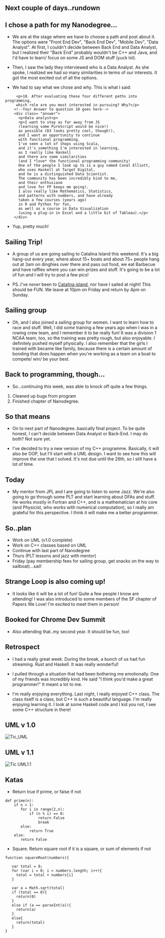 ## Next couple of days..rundown

## I chose a path for my Nanodegree...

- We are at the stage where we have to choose a path and post about it. 
  The options were "Front End Dev", "Back End Dev", "Mobile Dev", "Data Analyst".
  At first, I couldn't decide between Back End and Data Analyst, but I realized 
  their "Back End" probably wouldn't be C++ and Java, and I'd have to learn/ focus on some JS
  and DOM stuff (yuck lol).
- Then, I saw the lady they interviewed who is a Data Analyst. As she spoke, I realized we had 
  *so* many similarities in terms of our interests. It got the most excited out of all the options.
  
- We had to say what we chose and why. This is what I said:

```
     <p>10. After evaluating these four different paths into programming, 
     which role are you most interested in pursuing? Why?</p>
    <!--Your Answer to question 10 goes here-->
    <div class= "answer">
      <p>Data analyst<p>
      <p>I want to stay as far away from JS 
      (learning some PureScript would be nice!) 
      as possible (D3 looks pretty cool, though!), 
      and I want an opportunity to continue
      with functional programming.
      I've seen a lot of shops using Scala, 
      and it's something I'm interested in learning,
      as I really like Haskell
      and there are some similarities 
      (and I *love* the functional programming community!
      One of the people I look up to is a guy named Conal Elliott, 
      who uses Haskell at Target Digital, 
      and he is a distinguished Data Scientist.
      The community has been incredibly kind to me, 
      and their enthusiasm 
      and love for FP keeps me going). 
      I also really like Mathematics, Statistics,
      and patterns with numbers, and have already
      taken a few courses (years ago)
      in R and Python for fun, 
      as well as a course in Data Visualization 
      (using a plug-in in Excel and a little bit of Tableau).</p>
    </div>
```

- Yup, pretty much! 

## Sailing Trip! 

- A group of us are going sailing to Catalina Island this weekend.
  It's a big hang-out every year, where about 15+ boats and about 75+ people
  hang out at 3am on dinghies over there and pass out food, we eat Barbecue and
  have raffles where you can win prizes and stuff. It's going to be a lot of fun
  and I will try to post a few pics!
  
- PS..I've *never* been to [Catalina island](https://en.wikipedia.org/wiki/Santa_Catalina_Island_(California)), nor have I sailed at night! This 
  should be FUN. We leave at 10pm on Friday and return by 4pm on Sunday.
  
## Sailing group

- Oh, and I also joined a sailing group for women. I want to learn how to race and 
  stuff. Well, I did *some* training a few years ago when I was in a rowing crew team,
  and I remember it to be really fun! It was a division 1 NCAA team, too, so the training
  was pretty rough, but also enjoyable. I definitely pushed myself physically.
  I also remember that the girls I trained with 
  became like family, because there is a certain amount of bonding that does happen
  when you're working as a team on a boat to compete/ win/ be your best. 

## Back to programming, though...

- So...continuing this week, was able to knock off quite a few things.

1. Cleaned up bugs from program
2. Finished chapter of Nanodegree.

## So that means

- On to next part of Nanodegree..basically final project.
  To be quite honest, I can't decide between Data Analyst or Back-End.
  I may do both? Not sure yet.
  
- I've decided to try a new version of my C++ programme. 
  Basically, it will also be OOP, but I'll start with a UML design.
  I want to see how this will improve the one that I solved. 
  It's not due until the 26th, so I still have a lot of time.
  
## Today

- My mentor from JPL and I are going to listen to some Jazz.
  We're also going to go through some PLT and start learning about
  DFAs and stuff. He works mostly in Fortran and C++, and is a 
  mathematician at his core (and Physicist, who works with numerical
  computation), so I really am grateful for this perspective. I think
  it will make me a better programmer. 
  
## So..plan
- Work on UML (v1.0 complete)
- Work on C++ classes based on UML
- Continue with last part of Nanodegree
- Thurs (PLT lessons and jazz with mentor)
- Friday (pay membership fees for sailing group, get snacks on the way to 
  sailboat)...sail!
  
## Strange Loop is also coming up!

- It looks like it will be a lot of fun! Quite a few people I know are attending!
  I was also introduced to some members of the SF chapter of Papers We Love! 
  I'm excited to meet them in person! 

## Booked for Chrome Dev Summit

- Also attending that..my second year. It should be fun, too!

## Retrospect

- I had a really great week. During the break, a bunch of us had fun streaming.
  Rust and Haskell. It was really wonderful! 
  
- I pulled through a situation that had been bothering me emotionally. One of my friends was
  incredibly kind. He said "I think you'd make a great programmer!" It meant a lot to me. 
  
- I'm really enjoying everything. Last night, I really enjoyed C++ class. The class itself is a class,
  but C++ is such a beautiful language. I'm really enjoying learning it. I look at some Haskell code and 
  I kid you not, I see some C++ structure in there!
  
 
 ## UML v 1.0
 
 ![Tic_UML](/images/tic_uml.jpeg)
 
 ## UML v 1.1
 
 ![Tic UML1.1](/images/uml_v1.1.jpeg)
 
 
 ## Katas
 
- Return true if prime, or false if not 

```
def prime(n):
    if n > 1:
       for i in range(2,n):
           if (n % i) == 0:
               return False
               break
       else:
           return True
    else:
       return False
```
 
- Square. Return square root if it is a square, or sum of elements if not

```
function squareRoot(numbers){
  
   var total = 0;
   for (var i = 0; i < numbers.length; i++){
     total = total + numbers[i]
   }
   
   var a = Math.sqrt(total)
   if (total == 0){
     return(0)
   }
   else if (a == parseInt(a)){
     return(a)
   }
   else{
     return(total)
   }
}
```


  
